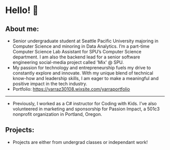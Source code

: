 # Hello! :seedling:
## About me: 
- Senior undergraduate student at Seattle Pacific University majoring in Computer Science and minoring in Data Analytics. I’m a part-time Computer Science Lab Assistant for SPU’s Computer Science department. I am also the backend lead for a senior software engineering social-media project called 'Mix' @ SPU. 
- My passion for technology and entrepreneurship fuels my drive to constantly explore and innovate. With my unique blend of technical know-how and leadership skills, I am eager to make a meaningful and positive impact in the tech industry.
- Portfolio: https://yarraz30108.wixsite.com/yarraportfolio
---
- Previously, I worked as a C# instructor for Coding with Kids. I’ve also volunteered in marketing and sponsorship for Passion Impact, a 501c3 nonprofit organization in Portland, Oregon.

## Projects:
- Projects are either from undergrad classes or independant work!
